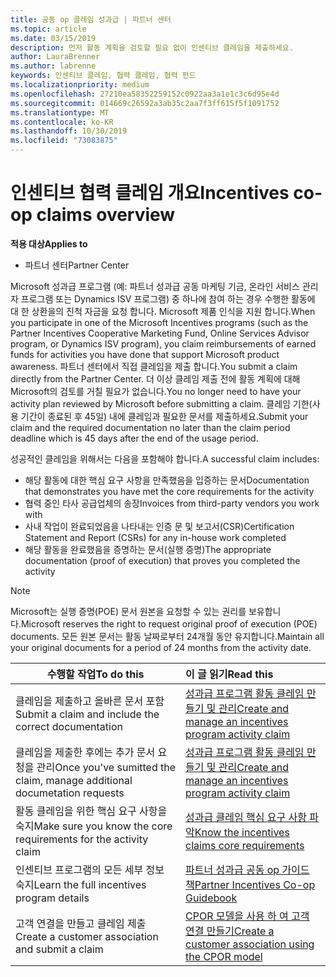 ```yaml
---
title: 공동 op 클레임 성과급 | 파트너 센터
ms.topic: article
ms.date: 03/15/2019
description: 먼저 활동 계획을 검토할 필요 없이 인센티브 클레임을 제출하세요.
author: LauraBrenner
ms.author: labrenne
keywords: 인센티브 클레임, 협력 클레임, 협력 펀드
ms.localizationpriority: medium
ms.openlocfilehash: 27210ea58352259152c0922aa3a1e1c3c6d95e4d
ms.sourcegitcommit: 014669c26592a3ab35c2aa7f3ff615f5f1091752
ms.translationtype: MT
ms.contentlocale: ko-KR
ms.lasthandoff: 10/30/2019
ms.locfileid: "73083875"
---
```

# <a name="incentives-co-op-claims-overview"></a><span data-ttu-id="d06ac-104">인센티브 협력 클레임 개요</span><span class="sxs-lookup"><span data-stu-id="d06ac-104">Incentives co-op claims overview</span></span>

<span data-ttu-id="d06ac-105">**적용 대상**</span><span class="sxs-lookup"><span data-stu-id="d06ac-105">**Applies to**</span></span>

- <span data-ttu-id="d06ac-106">파트너 센터</span><span class="sxs-lookup"><span data-stu-id="d06ac-106">Partner Center</span></span>

<span data-ttu-id="d06ac-107">Microsoft 성과급 프로그램 (예: 파트너 성과급 공동 마케팅 기금, 온라인 서비스 관리자 프로그램 또는 Dynamics ISV 프로그램) 중 하나에 참여 하는 경우 수행한 활동에 대 한 상환을의 진척 자금을 요청 합니다. Microsoft 제품 인식을 지원 합니다.</span><span class="sxs-lookup"><span data-stu-id="d06ac-107">When you participate in one of the Microsoft Incentives programs (such as the Partner Incentives Cooperative Marketing Fund, Online Services Advisor program, or Dynamics ISV program), you claim reimbursements of earned funds for activities you have done that support Microsoft product awareness.</span></span> <span data-ttu-id="d06ac-108">파트너 센터에서 직접 클레임을 제출 합니다.</span><span class="sxs-lookup"><span data-stu-id="d06ac-108">You submit a claim directly from the Partner Center.</span></span> <span data-ttu-id="d06ac-109">더 이상 클레임 제출 전에 활동 계획에 대해 Microsoft의 검토를 거칠 필요가 없습니다.</span><span class="sxs-lookup"><span data-stu-id="d06ac-109">You no longer need to have your activity plan reviewed by Microsoft before submitting a claim.</span></span> <span data-ttu-id="d06ac-110">클레임 기한(사용 기간이 종료된 후 45일) 내에 클레임과 필요한 문서를 제출하세요.</span><span class="sxs-lookup"><span data-stu-id="d06ac-110">Submit your claim and the required documentation no later than the claim period deadline which is 45 days after the end of the usage period.</span></span> 

<span data-ttu-id="d06ac-111">성공적인 클레임을 위해서는 다음을 포함해야 합니다.</span><span class="sxs-lookup"><span data-stu-id="d06ac-111">A successful claim includes:</span></span>

- <span data-ttu-id="d06ac-112">해당 활동에 대한 핵심 요구 사항을 만족했음을 입증하는 문서</span><span class="sxs-lookup"><span data-stu-id="d06ac-112">Documentation that demonstrates you have met the core requirements for the activity</span></span>
- <span data-ttu-id="d06ac-113">협력 중인 타사 공급업체의 송장</span><span class="sxs-lookup"><span data-stu-id="d06ac-113">Invoices from third-party vendors you work with</span></span>
- <span data-ttu-id="d06ac-114">사내 작업이 완료되었음을 나타내는 인증 문 및 보고서(CSR)</span><span class="sxs-lookup"><span data-stu-id="d06ac-114">Certification Statement and Report (CSRs) for any in-house work completed</span></span>
- <span data-ttu-id="d06ac-115">해당 활동을 완료했음을 증명하는 문서(실행 증명)</span><span class="sxs-lookup"><span data-stu-id="d06ac-115">The appropriate documentation (proof of execution) that proves you completed the activity</span></span> 

>[!NOTE]
><span data-ttu-id="d06ac-116">Microsoft는 실행 증명(POE) 문서 원본을 요청할 수 있는 권리를 보유합니다.</span><span class="sxs-lookup"><span data-stu-id="d06ac-116">Microsoft reserves the right to request original proof of execution (POE) documents.</span></span> <span data-ttu-id="d06ac-117">모든 원본 문서는 활동 날짜로부터 24개월 동안 유지합니다.</span><span class="sxs-lookup"><span data-stu-id="d06ac-117">Maintain all your original documents for a period of 24 months from the activity date.</span></span> 

|<span data-ttu-id="d06ac-118">**수행할 작업**</span><span class="sxs-lookup"><span data-stu-id="d06ac-118">**To do this**</span></span>   |<span data-ttu-id="d06ac-119">**이 글 읽기**</span><span class="sxs-lookup"><span data-stu-id="d06ac-119">**Read this**</span></span>   |
|-----------------|:--------------------------------------|
|<span data-ttu-id="d06ac-120">클레임을 제출하고 올바른 문서 포함</span><span class="sxs-lookup"><span data-stu-id="d06ac-120">Submit a claim and include the correct documentation</span></span>|[<span data-ttu-id="d06ac-121">성과급 프로그램 활동 클레임 만들기 및 관리</span><span class="sxs-lookup"><span data-stu-id="d06ac-121">Create and manage an incentives program activity claim</span></span>](create-incentives-claims.md)|
|<span data-ttu-id="d06ac-122">클레임을 제출한 후에는 추가 문서 요청을 관리</span><span class="sxs-lookup"><span data-stu-id="d06ac-122">Once you've sumitted the claim, manage additional documetation requests</span></span>|[<span data-ttu-id="d06ac-123">성과급 프로그램 활동 클레임 만들기 및 관리</span><span class="sxs-lookup"><span data-stu-id="d06ac-123">Create and manage an incentives program activity claim</span></span>](create-incentives-claims.md)  |
|<span data-ttu-id="d06ac-124">활동 클레임을 위한 핵심 요구 사항을 숙지</span><span class="sxs-lookup"><span data-stu-id="d06ac-124">Make sure you know the core requirements for the activity claim</span></span>|[<span data-ttu-id="d06ac-125">성과급 클레임 핵심 요구 사항 파악</span><span class="sxs-lookup"><span data-stu-id="d06ac-125">Know the incentives claims core requirements</span></span>](core-requirements.md)   |
|<span data-ttu-id="d06ac-126">인센티브 프로그램의 모든 세부 정보 숙지</span><span class="sxs-lookup"><span data-stu-id="d06ac-126">Learn the full incentives program details</span></span>|[<span data-ttu-id="d06ac-127">파트너 성과급 공동 op 가이드 책</span><span class="sxs-lookup"><span data-stu-id="d06ac-127">Partner Incentives Co-op Guidebook</span></span>](https://assets.microsoft.com/coop-guidebook.pdf)
|<span data-ttu-id="d06ac-128">고객 연결을 만들고 클레임 제출</span><span class="sxs-lookup"><span data-stu-id="d06ac-128">Create a customer association and submit a claim</span></span> |[<span data-ttu-id="d06ac-129">CPOR 모델을 사용 하 여 고객 연결 만들기</span><span class="sxs-lookup"><span data-stu-id="d06ac-129">Create a customer association using the CPOR model</span></span>](submit-osa-claim.md)|
                                                                                 
                                   
